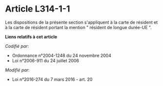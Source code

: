 # Article L314-1-1

Les dispositions de la présente section s'appliquent à la carte de résident et à la carte de résident portant la mention "
résident de longue durée-UE ".

**Liens relatifs à cet article**

_Codifié par_:

  - Ordonnance n°2004-1248 du 24 novembre 2004
  - Loi n°2006-911 du 24 juillet 2006

_Modifié par_:

  - Loi n°2016-274 du 7 mars 2016 - art. 20
